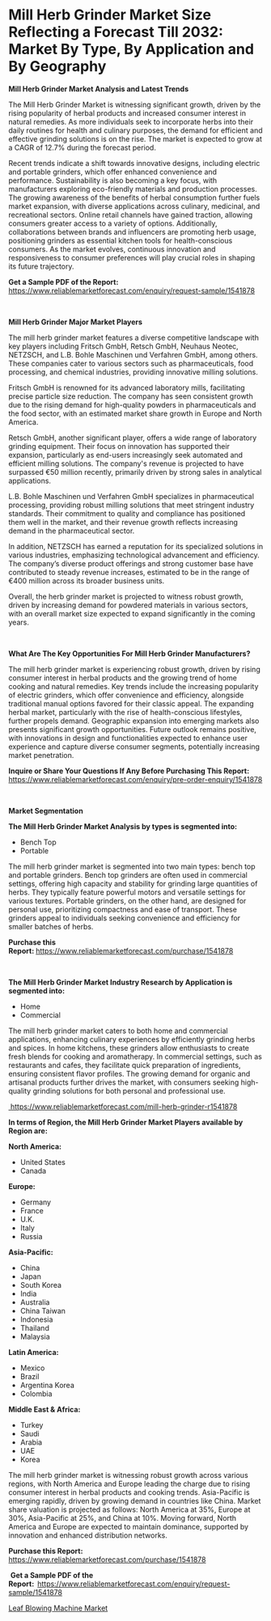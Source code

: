 <p><h1>Mill Herb Grinder Market Size Reflecting a Forecast Till 2032: Market By Type, By Application and By Geography</h1></p><p><strong>Mill Herb Grinder Market Analysis and Latest Trends</strong></p>
<p><p>The Mill Herb Grinder Market is witnessing significant growth, driven by the rising popularity of herbal products and increased consumer interest in natural remedies. As more individuals seek to incorporate herbs into their daily routines for health and culinary purposes, the demand for efficient and effective grinding solutions is on the rise. The market is expected to grow at a CAGR of 12.7% during the forecast period.</p><p>Recent trends indicate a shift towards innovative designs, including electric and portable grinders, which offer enhanced convenience and performance. Sustainability is also becoming a key focus, with manufacturers exploring eco-friendly materials and production processes. The growing awareness of the benefits of herbal consumption further fuels market expansion, with diverse applications across culinary, medicinal, and recreational sectors. Online retail channels have gained traction, allowing consumers greater access to a variety of options. Additionally, collaborations between brands and influencers are promoting herb usage, positioning grinders as essential kitchen tools for health-conscious consumers. As the market evolves, continuous innovation and responsiveness to consumer preferences will play crucial roles in shaping its future trajectory.</p></p>
<p><strong>Get a Sample PDF of the Report:&nbsp;</strong> <a href="https://www.reliablemarketforecast.com/enquiry/request-sample/1541878?utm_campaign=1885&utm_medium=2&utm_source=Github&utm_content=ia&utm_term=20022025&utm_id=mill-herb-grinder">https://www.reliablemarketforecast.com/enquiry/request-sample/1541878</a></p>
<p>&nbsp;</p>
<p><strong>Mill Herb Grinder Major Market Players</strong></p>
<p><p>The mill herb grinder market features a diverse competitive landscape with key players including Fritsch GmbH, Retsch GmbH, Neuhaus Neotec, NETZSCH, and L.B. Bohle Maschinen und Verfahren GmbH, among others. These companies cater to various sectors such as pharmaceuticals, food processing, and chemical industries, providing innovative milling solutions.</p><p>Fritsch GmbH is renowned for its advanced laboratory mills, facilitating precise particle size reduction. The company has seen consistent growth due to the rising demand for high-quality powders in pharmaceuticals and the food sector, with an estimated market share growth in Europe and North America.</p><p>Retsch GmbH, another significant player, offers a wide range of laboratory grinding equipment. Their focus on innovation has supported their expansion, particularly as end-users increasingly seek automated and efficient milling solutions. The company's revenue is projected to have surpassed €50 million recently, primarily driven by strong sales in analytical applications.</p><p>L.B. Bohle Maschinen und Verfahren GmbH specializes in pharmaceutical processing, providing robust milling solutions that meet stringent industry standards. Their commitment to quality and compliance has positioned them well in the market, and their revenue growth reflects increasing demand in the pharmaceutical sector.</p><p>In addition, NETZSCH has earned a reputation for its specialized solutions in various industries, emphasizing technological advancement and efficiency. The company’s diverse product offerings and strong customer base have contributed to steady revenue increases, estimated to be in the range of €400 million across its broader business units.</p><p>Overall, the herb grinder market is projected to witness robust growth, driven by increasing demand for powdered materials in various sectors, with an overall market size expected to expand significantly in the coming years.</p></p>
<p>&nbsp;</p>
<p><strong>What Are The Key Opportunities For Mill Herb Grinder Manufacturers?</strong></p>
<p><p>The mill herb grinder market is experiencing robust growth, driven by rising consumer interest in herbal products and the growing trend of home cooking and natural remedies. Key trends include the increasing popularity of electric grinders, which offer convenience and efficiency, alongside traditional manual options favored for their classic appeal. The expanding herbal market, particularly with the rise of health-conscious lifestyles, further propels demand. Geographic expansion into emerging markets also presents significant growth opportunities. Future outlook remains positive, with innovations in design and functionalities expected to enhance user experience and capture diverse consumer segments, potentially increasing market penetration.</p></p>
<p><strong>Inquire or Share Your Questions If Any Before Purchasing This Report:</strong> <a href="https://www.reliablemarketforecast.com/enquiry/pre-order-enquiry/1541878?utm_campaign=1885&utm_medium=2&utm_source=Github&utm_content=ia&utm_term=20022025&utm_id=mill-herb-grinder">https://www.reliablemarketforecast.com/enquiry/pre-order-enquiry/1541878</a></p>
<p>&nbsp;</p>
<p><strong>Market Segmentation</strong></p>
<p><strong>The Mill Herb Grinder Market Analysis by types is segmented into:</strong></p>
<p><ul><li>Bench Top</li><li>Portable</li></ul></p>
<p><p>The mill herb grinder market is segmented into two main types: bench top and portable grinders. Bench top grinders are often used in commercial settings, offering high capacity and stability for grinding large quantities of herbs. They typically feature powerful motors and versatile settings for various textures. Portable grinders, on the other hand, are designed for personal use, prioritizing compactness and ease of transport. These grinders appeal to individuals seeking convenience and efficiency for smaller batches of herbs.</p></p>
<p><strong>Purchase this Report:&nbsp;</strong><a href="https://www.reliablemarketforecast.com/purchase/1541878?utm_campaign=1885&utm_medium=2&utm_source=Github&utm_content=ia&utm_term=20022025&utm_id=mill-herb-grinder">https://www.reliablemarketforecast.com/purchase/1541878</a></p>
<p>&nbsp;</p>
<p><strong>The Mill Herb Grinder Market Industry Research by Application is segmented into:</strong></p>
<p><ul><li>Home</li><li>Commercial</li></ul></p>
<p><p>The mill herb grinder market caters to both home and commercial applications, enhancing culinary experiences by efficiently grinding herbs and spices. In home kitchens, these grinders allow enthusiasts to create fresh blends for cooking and aromatherapy. In commercial settings, such as restaurants and cafes, they facilitate quick preparation of ingredients, ensuring consistent flavor profiles. The growing demand for organic and artisanal products further drives the market, with consumers seeking high-quality grinding solutions for both personal and professional use.</p></p>
<p><a href="https://www.reliablemarketforecast.com/mill-herb-grinder-r1541878?utm_campaign=1885&utm_medium=2&utm_source=Github&utm_content=ia&utm_term=20022025&utm_id=mill-herb-grinder">&nbsp;https://www.reliablemarketforecast.com/mill-herb-grinder-r1541878</a></p>
<p><strong>In terms of Region, the Mill Herb Grinder Market Players available by Region are:</strong></p>
<p>
    <p> <strong> North America: </strong>
        <ul>
            <li>United States</li>
            <li>Canada</li>
        </ul>
        </p> 
    <p> <strong> Europe: </strong>
        <ul>
            <li>Germany</li>
            <li>France</li>
            <li>U.K.</li>
            <li>Italy</li>
            <li>Russia</li>
        </ul>
        </p> 
    <p> <strong> Asia-Pacific: </strong>
        <ul>
            <li>China</li>
            <li>Japan</li>
            <li>South Korea</li>
            <li>India</li>
            <li>Australia</li>
            <li>China Taiwan</li>
            <li>Indonesia</li>
            <li>Thailand</li>
            <li>Malaysia</li>
        </ul>
        </p> 
    <p> <strong> Latin America: </strong>
        <ul>
            <li>Mexico</li>
            <li>Brazil</li>
            <li>Argentina Korea</li>
            <li>Colombia</li>
        </ul>
        </p> 
    <p> <strong> Middle East & Africa: </strong>
        <ul>
            <li>Turkey</li>
            <li>Saudi</li>
            <li>Arabia</li>
            <li>UAE</li>
            <li>Korea</li>
        </ul>
    </p>
    </p>
<p><p>The mill herb grinder market is witnessing robust growth across various regions, with North America and Europe leading the charge due to rising consumer interest in herbal products and cooking trends. Asia-Pacific is emerging rapidly, driven by growing demand in countries like China. Market share valuation is projected as follows: North America at 35%, Europe at 30%, Asia-Pacific at 25%, and China at 10%. Moving forward, North America and Europe are expected to maintain dominance, supported by innovation and enhanced distribution networks.</p></p>
<p><strong>Purchase this Report: </strong><a href="https://www.reliablemarketforecast.com/purchase/1541878?utm_campaign=1885&utm_medium=2&utm_source=Github&utm_content=ia&utm_term=20022025&utm_id=mill-herb-grinder">https://www.reliablemarketforecast.com/purchase/1541878</a></p>
<p>&nbsp;<strong>Get a Sample PDF of the Report:&nbsp;&nbsp;</strong><a href="https://www.reliablemarketforecast.com/enquiry/request-sample/1541878?utm_campaign=1885&utm_medium=2&utm_source=Github&utm_content=ia&utm_term=20022025&utm_id=mill-herb-grinder">https://www.reliablemarketforecast.com/enquiry/request-sample/1541878</a></p>
<p><strong></strong></p>
<p><p><a href="https://github.com/sofayahoo2023/Market-Research-Report-List-7/blob/main/leaf-blowing-machine-market.md?utm_campaign=1885&utm_medium=2&utm_source=Github&utm_content=ia&utm_term=20022025&utm_id=mill-herb-grinder">Leaf Blowing Machine Market</a></p></p>